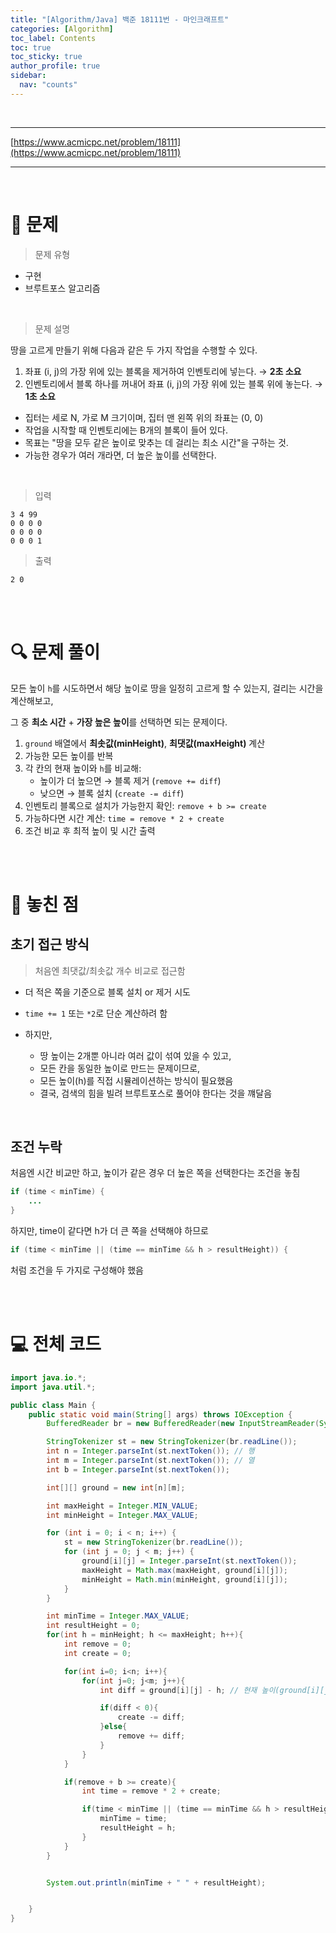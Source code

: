 ```yaml
---
title: "[Algorithm/Java] 백준 18111번 - 마인크래프트"
categories: [Algorithm]
toc_label: Contents
toc: true
toc_sticky: true
author_profile: true
sidebar:
  nav: "counts"
---
```


<br>

---

[https://www.acmicpc.net/problem/18111](https://www.acmicpc.net/problem/18111)

---

<br>

# 📌 문제

> 문제 유형

- 구현
- 브루트포스 알고리즘

<br>

> 문제 설명

땅을 고르게 만들기 위해 다음과 같은 두 가지 작업을 수행할 수 있다.

1. 좌표 (i, j)의 가장 위에 있는 블록을 제거하여 인벤토리에 넣는다. → **2초 소요**
2. 인벤토리에서 블록 하나를 꺼내어 좌표 (i, j)의 가장 위에 있는 블록 위에 놓는다. → **1초 소요**

- 집터는 세로 N, 가로 M 크기이며, 집터 맨 왼쪽 위의 좌표는 (0, 0)
- 작업을 시작할 때 인벤토리에는 B개의 블록이 들어 있다.
- 목표는 "땅을 모두 같은 높이로 맞추는 데 걸리는 최소 시간"을 구하는 것.
- 가능한 경우가 여러 개라면, 더 높은 높이를 선택한다.

<br>

> 입력

```
3 4 99
0 0 0 0
0 0 0 0
0 0 0 1
```

> 출력

```
2 0
```

<br><br>

# 🔍 문제 풀이

모든 높이 `h`를 시도하면서 해당 높이로 땅을 일정히 고르게 할 수 있는지, 걸리는 시간을 계산해보고,

그 중 **최소 시간** + **가장 높은 높이**를 선택하면 되는 문제이다.

1. `ground` 배열에서 **최솟값(minHeight)**, **최댓값(maxHeight)** 계산
2. 가능한 모든 높이를 반복
3. 각 칸의 현재 높이와 `h`를 비교해:
   - 높이가 더 높으면 → 블록 제거 (`remove += diff`)
   - 낮으면 → 블록 설치 (`create -= diff`)
4. 인벤토리 블록으로 설치가 가능한지 확인: `remove + b >= create`
5. 가능하다면 시간 계산: `time = remove * 2 + create`
6. 조건 비교 후 최적 높이 및 시간 출력

<br><br>

# 📌 놓친 점

## 초기 접근 방식

> 처음엔 최댓값/최솟값 개수 비교로 접근함

- 더 적은 쪽을 기준으로 블록 설치 or 제거 시도
- `time += 1` 또는 `*2`로 단순 계산하려 함

- 하지만,
  - 땅 높이는 2개뿐 아니라 여러 값이 섞여 있을 수 있고,
  - 모든 칸을 동일한 높이로 만드는 문제이므로,
  - 모든 높이(h)를 직접 시뮬레이션하는 방식이 필요했음
  - 결국, 검색의 힘을 빌려 브루트포스로 풀어야 한다는 것을 꺠달음

<br>

## 조건 누락

처음엔 시간 비교만 하고, 높이가 같은 경우 더 높은 쪽을 선택한다는 조건을 놓침

```java
if (time < minTime) {
    ...
}
```

하지만, time이 같다면 h가 더 큰 쪽을 선택해야 하므로

```java
if (time < minTime || (time == minTime && h > resultHeight)) {
```

처럼 조건을 두 가지로 구성해야 했음

<br><br>

# 💻 전체 코드

```java
import java.io.*;
import java.util.*;

public class Main {
    public static void main(String[] args) throws IOException {
        BufferedReader br = new BufferedReader(new InputStreamReader(System.in));

        StringTokenizer st = new StringTokenizer(br.readLine());
        int n = Integer.parseInt(st.nextToken()); // 행
        int m = Integer.parseInt(st.nextToken()); // 열
        int b = Integer.parseInt(st.nextToken());

        int[][] ground = new int[n][m];

        int maxHeight = Integer.MIN_VALUE;
        int minHeight = Integer.MAX_VALUE;

        for (int i = 0; i < n; i++) {
            st = new StringTokenizer(br.readLine());
            for (int j = 0; j < m; j++) {
                ground[i][j] = Integer.parseInt(st.nextToken());
                maxHeight = Math.max(maxHeight, ground[i][j]);
                minHeight = Math.min(minHeight, ground[i][j]);
            }
        }

        int minTime = Integer.MAX_VALUE;
        int resultHeight = 0;
        for(int h = minHeight; h <= maxHeight; h++){
            int remove = 0;
            int create = 0;

            for(int i=0; i<n; i++){
                for(int j=0; j<m; j++){
                    int diff = ground[i][j] - h; // 현재 높이(ground[i][j])와 목표 높이(h)의 차이값(diff)

                    if(diff < 0){
                        create -= diff;
                    }else{
                        remove += diff;
                    }
                }
            }

            if(remove + b >= create){
                int time = remove * 2 + create;

                if(time < minTime || (time == minTime && h > resultHeight)){
                    minTime = time;
                    resultHeight = h;
                }
            }
        }


        System.out.println(minTime + " " + resultHeight);


    }
}
```

<br>
